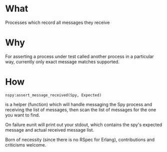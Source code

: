 What
====

Processes which record all messages they receive

Why
===

For asserting a process under test called another process in a particular way, currently only exact message matches supported.

How
===

    nspy:assert_message_received(Spy, Expected)

is a helper (function) which will handle messaging the Spy process and receiving the list of messages, then scan the list of messages for the one you want to find.

On failure eunit will print out your stdout, which contains the spy's expected message and actual received message list.

Born of necessity (since there is no RSpec for Erlang), contributions and criticisms welcome.
